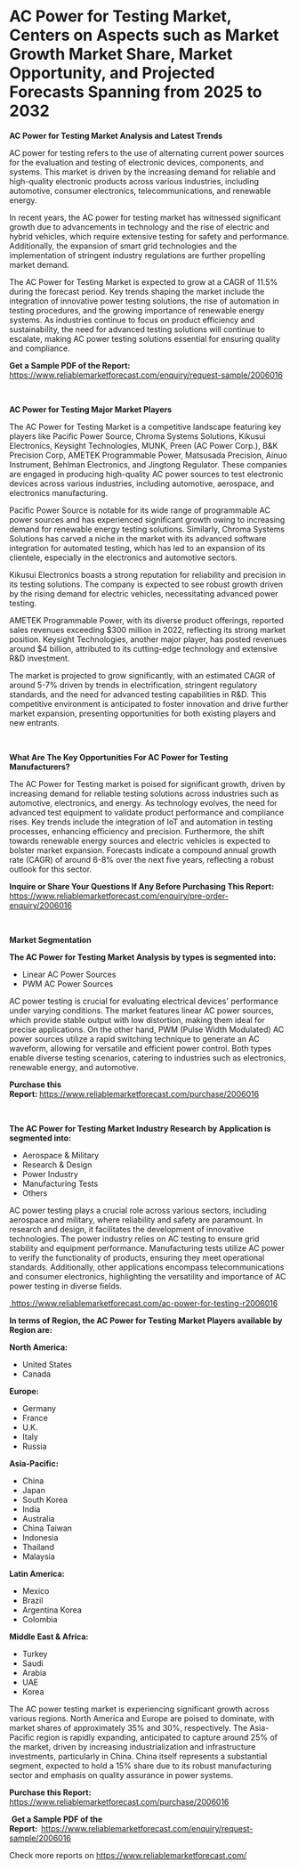 <p><h1>AC Power for Testing Market, Centers on Aspects such as Market Growth Market Share, Market Opportunity, and Projected Forecasts Spanning from 2025 to 2032</h1></p><p><strong>AC Power for Testing Market Analysis and Latest Trends</strong></p>
<p><p>AC power for testing refers to the use of alternating current power sources for the evaluation and testing of electronic devices, components, and systems. This market is driven by the increasing demand for reliable and high-quality electronic products across various industries, including automotive, consumer electronics, telecommunications, and renewable energy. </p><p>In recent years, the AC power for testing market has witnessed significant growth due to advancements in technology and the rise of electric and hybrid vehicles, which require extensive testing for safety and performance. Additionally, the expansion of smart grid technologies and the implementation of stringent industry regulations are further propelling market demand. </p><p>The AC Power for Testing Market is expected to grow at a CAGR of 11.5% during the forecast period. Key trends shaping the market include the integration of innovative power testing solutions, the rise of automation in testing procedures, and the growing importance of renewable energy systems. As industries continue to focus on product efficiency and sustainability, the need for advanced testing solutions will continue to escalate, making AC power testing solutions essential for ensuring quality and compliance.</p></p>
<p><strong>Get a Sample PDF of the Report:&nbsp;</strong> <a href="https://www.reliablemarketforecast.com/enquiry/request-sample/2006016?utm_campaign=3208&utm_medium=2&utm_source=Github&utm_content=ia&utm_term=07042025&utm_id=ac-power-for-testing">https://www.reliablemarketforecast.com/enquiry/request-sample/2006016</a></p>
<p>&nbsp;</p>
<p><strong>AC Power for Testing Major Market Players</strong></p>
<p><p>The AC Power for Testing Market is a competitive landscape featuring key players like Pacific Power Source, Chroma Systems Solutions, Kikusui Electronics, Keysight Technologies, MUNK, Preen (AC Power Corp.), B&K Precision Corp, AMETEK Programmable Power, Matsusada Precision, Ainuo Instrument, Behlman Electronics, and Jingtong Regulator. These companies are engaged in producing high-quality AC power sources to test electronic devices across various industries, including automotive, aerospace, and electronics manufacturing.</p><p>Pacific Power Source is notable for its wide range of programmable AC power sources and has experienced significant growth owing to increasing demand for renewable energy testing solutions. Similarly, Chroma Systems Solutions has carved a niche in the market with its advanced software integration for automated testing, which has led to an expansion of its clientele, especially in the electronics and automotive sectors.</p><p>Kikusui Electronics boasts a strong reputation for reliability and precision in its testing solutions. The company is expected to see robust growth driven by the rising demand for electric vehicles, necessitating advanced power testing.</p><p>AMETEK Programmable Power, with its diverse product offerings, reported sales revenues exceeding $300 million in 2022, reflecting its strong market position. Keysight Technologies, another major player, has posted revenues around $4 billion, attributed to its cutting-edge technology and extensive R&D investment.</p><p>The market is projected to grow significantly, with an estimated CAGR of around 5-7% driven by trends in electrification, stringent regulatory standards, and the need for advanced testing capabilities in R&D. This competitive environment is anticipated to foster innovation and drive further market expansion, presenting opportunities for both existing players and new entrants.</p></p>
<p>&nbsp;</p>
<p><strong>What Are The Key Opportunities For AC Power for Testing Manufacturers?</strong></p>
<p><p>The AC Power for Testing market is poised for significant growth, driven by increasing demand for reliable testing solutions across industries such as automotive, electronics, and energy. As technology evolves, the need for advanced test equipment to validate product performance and compliance rises. Key trends include the integration of IoT and automation in testing processes, enhancing efficiency and precision. Furthermore, the shift towards renewable energy sources and electric vehicles is expected to bolster market expansion. Forecasts indicate a compound annual growth rate (CAGR) of around 6-8% over the next five years, reflecting a robust outlook for this sector.</p></p>
<p><strong>Inquire or Share Your Questions If Any Before Purchasing This Report:</strong> <a href="https://www.reliablemarketforecast.com/enquiry/pre-order-enquiry/2006016?utm_campaign=3208&utm_medium=2&utm_source=Github&utm_content=ia&utm_term=07042025&utm_id=ac-power-for-testing">https://www.reliablemarketforecast.com/enquiry/pre-order-enquiry/2006016</a></p>
<p>&nbsp;</p>
<p><strong>Market Segmentation</strong></p>
<p><strong>The AC Power for Testing Market Analysis by types is segmented into:</strong></p>
<p><ul><li>Linear AC Power Sources</li><li>PWM AC Power Sources</li></ul></p>
<p><p>AC power testing is crucial for evaluating electrical devices' performance under varying conditions. The market features linear AC power sources, which provide stable output with low distortion, making them ideal for precise applications. On the other hand, PWM (Pulse Width Modulated) AC power sources utilize a rapid switching technique to generate an AC waveform, allowing for versatile and efficient power control. Both types enable diverse testing scenarios, catering to industries such as electronics, renewable energy, and automotive.</p></p>
<p><strong>Purchase this Report:&nbsp;</strong><a href="https://www.reliablemarketforecast.com/purchase/2006016?utm_campaign=3208&utm_medium=2&utm_source=Github&utm_content=ia&utm_term=07042025&utm_id=ac-power-for-testing">https://www.reliablemarketforecast.com/purchase/2006016</a></p>
<p>&nbsp;</p>
<p><strong>The AC Power for Testing Market Industry Research by Application is segmented into:</strong></p>
<p><ul><li>Aerospace & Military</li><li>Research & Design</li><li>Power Industry</li><li>Manufacturing Tests</li><li>Others</li></ul></p>
<p><p>AC power testing plays a crucial role across various sectors, including aerospace and military, where reliability and safety are paramount. In research and design, it facilitates the development of innovative technologies. The power industry relies on AC testing to ensure grid stability and equipment performance. Manufacturing tests utilize AC power to verify the functionality of products, ensuring they meet operational standards. Additionally, other applications encompass telecommunications and consumer electronics, highlighting the versatility and importance of AC power testing in diverse fields.</p></p>
<p><a href="https://www.reliablemarketforecast.com/ac-power-for-testing-r2006016?utm_campaign=3208&utm_medium=2&utm_source=Github&utm_content=ia&utm_term=07042025&utm_id=ac-power-for-testing">&nbsp;https://www.reliablemarketforecast.com/ac-power-for-testing-r2006016</a></p>
<p><strong>In terms of Region, the AC Power for Testing Market Players available by Region are:</strong></p>
<p>
    <p> <strong> North America: </strong>
        <ul>
            <li>United States</li>
            <li>Canada</li>
        </ul>
        </p> 
    <p> <strong> Europe: </strong>
        <ul>
            <li>Germany</li>
            <li>France</li>
            <li>U.K.</li>
            <li>Italy</li>
            <li>Russia</li>
        </ul>
        </p> 
    <p> <strong> Asia-Pacific: </strong>
        <ul>
            <li>China</li>
            <li>Japan</li>
            <li>South Korea</li>
            <li>India</li>
            <li>Australia</li>
            <li>China Taiwan</li>
            <li>Indonesia</li>
            <li>Thailand</li>
            <li>Malaysia</li>
        </ul>
        </p> 
    <p> <strong> Latin America: </strong>
        <ul>
            <li>Mexico</li>
            <li>Brazil</li>
            <li>Argentina Korea</li>
            <li>Colombia</li>
        </ul>
        </p> 
    <p> <strong> Middle East & Africa: </strong>
        <ul>
            <li>Turkey</li>
            <li>Saudi</li>
            <li>Arabia</li>
            <li>UAE</li>
            <li>Korea</li>
        </ul>
    </p>
    </p>
<p><p>The AC power testing market is experiencing significant growth across various regions. North America and Europe are poised to dominate, with market shares of approximately 35% and 30%, respectively. The Asia-Pacific region is rapidly expanding, anticipated to capture around 25% of the market, driven by increasing industrialization and infrastructure investments, particularly in China. China itself represents a substantial segment, expected to hold a 15% share due to its robust manufacturing sector and emphasis on quality assurance in power systems.</p></p>
<p><strong>Purchase this Report: </strong><a href="https://www.reliablemarketforecast.com/purchase/2006016?utm_campaign=3208&utm_medium=2&utm_source=Github&utm_content=ia&utm_term=07042025&utm_id=ac-power-for-testing">https://www.reliablemarketforecast.com/purchase/2006016</a></p>
<p>&nbsp;<strong>Get a Sample PDF of the Report:&nbsp;&nbsp;</strong><a href="https://www.reliablemarketforecast.com/enquiry/request-sample/2006016?utm_campaign=3208&utm_medium=2&utm_source=Github&utm_content=ia&utm_term=07042025&utm_id=ac-power-for-testing">https://www.reliablemarketforecast.com/enquiry/request-sample/2006016</a></p>
<p><strong></strong></p>
<p>Check more reports on <a href="https://www.reliablemarketforecast.com/?utm_campaign=3208&utm_medium=2&utm_source=Github&utm_content=ia&utm_term=07042025&utm_id=ac-power-for-testing">https://www.reliablemarketforecast.com/</a></p>